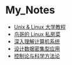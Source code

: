 # My_Notes

- [Unix & Linux 大学教程](https://zh.z-library.sk/book/115140900/6e3b48/unixlinux%E5%A4%A7%E5%AD%A6%E6%95%99%E7%A8%8B.html)
- [鸟哥的 Linux 私房菜](https://chrisniael.gitbooks.io/gitbook-documentation/content/index.html)
- [深入理解计算机系统](https://hansimov.gitbook.io/csapp)
- [设计数据密集型应用](https://github.com/IsaacHuo/My_Study/blob/main/Designing%20Data%20Intensive%20Applications%20-%20Martin%20Kleppmann.pdf)
- [控制论与科学方法论](https://github.com/IsaacHuo/My_Study/blob/main/%E6%8E%A7%E5%88%B6%E8%AE%BA%E4%B8%8E%E7%A7%91%E5%AD%A6%E6%96%B9%E6%B3%95%E8%AE%BA%20(%E9%87%91%E8%A7%82%E6%B6%9B%E8%91%97)%20(Z-Library).pdf)
